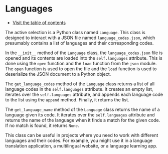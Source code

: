 # Languages

- [Visit the table of contents](README.md)

The active selection is a Python class named `Language`. This class is designed to interact with a JSON file named `language_codes.json`, which presumably contains a list of languages and their corresponding codes.

In the `__init__` method of the `Language` class, the `language_codes.json` file is opened and its contents are loaded into the `self.languages` attribute. This is done using the `open` function and the `load` function from the `json` module. The `open` function is used to open the file and the `load` function is used to deserialize the JSON document to a Python object.

The `get_language_codes` method of the `Language` class returns a list of all language codes in the `self.languages` attribute. It creates an empty list, iterates over the `self.languages` attribute, and appends each language code to the list using the `append` method. Finally, it returns the list.

The `get_language_name` method of the `Language` class returns the name of a language given its code. It iterates over the `self.languages` attribute and returns the name of the language when it finds a match for the given code. If no match is found, it returns `None`.

This class can be useful in projects where you need to work with different languages and their codes. For example, you might use it in a language translation application, a multilingual website, or a language learning app.
